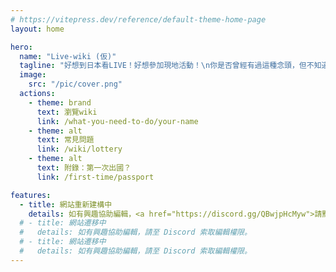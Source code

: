 ```yaml
---
# https://vitepress.dev/reference/default-theme-home-page
layout: home

hero:
  name: "Live-wiki (仮)"
  tagline: "好想到日本看LIVE！好想參加現地活動！\n你是否曾經有過這種念頭，但不知道該從何準備呢？在這裡我們彙整了所有抽選需要做的準備、抽選流程、付款方式、取票流程及其他需要注意的事項，希望能幫助你順利抽到並參加現地活動。"
  image:
    src: "/pic/cover.png"
  actions:
    - theme: brand
      text: 瀏覽wiki
      link: /what-you-need-to-do/your-name
    - theme: alt
      text: 常見問題
      link: /wiki/lottery
    - theme: alt
      text: 附錄：第一次出國？
      link: /first-time/passport

features:
  - title: 網站重新建構中
    details: 如有興趣協助編輯，<a href="https://discord.gg/QBwjpHcMyw">請點我至 Discord</a> 索取編輯權限。
  # - title: 網站遷移中
  #   details: 如有興趣協助編輯，請至 Discord 索取編輯權限。
  # - title: 網站遷移中
  #   details: 如有興趣協助編輯，請至 Discord 索取編輯權限。
---
```


<style>
.tagline {
  font-size: 18px !important;
}
</style>

